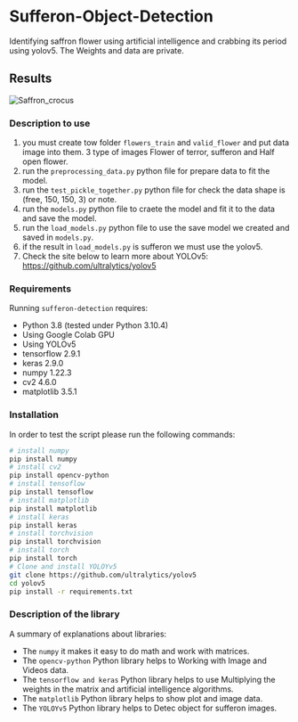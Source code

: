# Sufferon-Object-Detection
Identifying saffron flower using artificial intelligence and crabbing its period using yolov5. The Weights and data are private.

## Results
![Saffron_crocus](https://user-images.githubusercontent.com/113052872/206865906-73d64b56-ebe5-443a-9f7c-9817edeb7632.jpg)


### Description to use
1) you must create tow folder `flowers_train` and `valid_flower` and put data image into them. 3 type of images Flower of terror, sufferon and Half open flower. 
2) run the `preprocessing_data.py` python file for prepare data to fit the model. 
3) run the `test_pickle_together.py` python file for check the data shape is (free, 150, 150, 3) or note. 
4) run the `models.py` python file to craete the model and fit it to the data and save the model.
5) run the `load_models.py` python file to use the save model we created and saved in `models.py`.
6) if the result in  `load_models.py` is sufferon we must use the yolov5.
7) Check the site below to learn more about YOLOv5: 
https://github.com/ultralytics/yolov5

### Requirements
Running `sufferon-detection` requires:
* Python 3.8 (tested under Python 3.10.4)
* Using Google Colab GPU
* Using YOLOv5 
* tensorflow 2.9.1
* keras 2.9.0
* numpy 1.22.3
* cv2 4.6.0
* matplotlib 3.5.1

### Installation
In order to test the script please run the following commands:
```sh
# install numpy
pip install numpy
# install cv2
pip install opencv-python
# install tensoflow
pip install tensoflow
# install matplotlib
pip install matplotlib
# install keras
pip install keras
# install torchvision
pip install torchvision
# install torch
pip install torch
# Clone and install YOLOYv5
git clone https://github.com/ultralytics/yolov5  
cd yolov5
pip install -r requirements.txt  
```

### Description of the library
A summary of explanations about libraries:
* The `numpy` it makes it easy to do math and work with matrices.
* The `opencv-python` Python  library helps to Working with Image and Videos data.
* The `tensorflow and keras` Python  library helps to use Multiplying the weights in the matrix and artificial intelligence algorithms.
* The `matplotlib` Python  library helps to show plot and image data.
* The `YOLOYv5` Python  library helps to Detec object for sufferon images.

